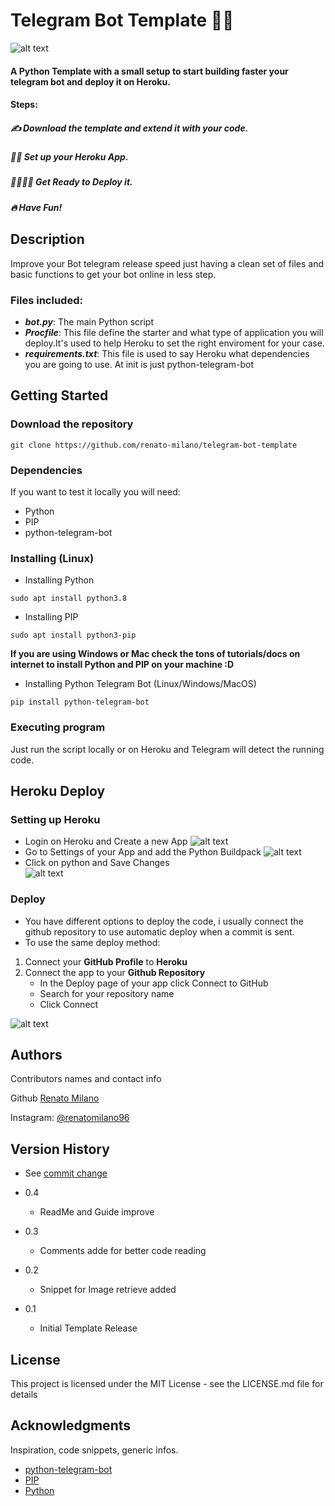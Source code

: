 # Telegram Bot Template 👨‍💻 
![alt text](https://miro.medium.com/max/1400/1*rK34spWM1alCH4Si5vEKjw.png)
#### A Python Template with a small setup to start building faster your telegram bot and deploy it on Heroku.

#### Steps:

##### ✍️ Download the template and extend it with your code.
##### 👨‍💻 Set up your Heroku App.
##### 🚀👨🏻‍🚀 Get Ready to Deploy it.
##### 🔥 Have Fun!

## Description

Improve your Bot telegram release speed just having a clean set of files and basic functions to get your bot online in less step.

### Files included:

* **_bot.py_**:
The main Python script
* **_Procfile_**:
This file define the starter and what type of application you will deploy.It's used to help Heroku to set the right enviroment for your case.
* **_requirements.txt_**:
This file is used to say Heroku what dependencies you are going to use. At init is just python-telegram-bot

## Getting Started

### Download the repository
```
git clone https://github.com/renato-milano/telegram-bot-template
```
### Dependencies
If you want to test it locally you will need:

* Python
* PIP
* python-telegram-bot

### Installing (Linux)

* Installing Python
```
sudo apt install python3.8
```
* Installing PIP
```
sudo apt install python3-pip
```
**If you are using Windows or Mac check the tons of tutorials/docs on internet to install Python and PIP on your machine :D**

* Installing Python Telegram Bot (Linux/Windows/MacOS)
```
pip install python-telegram-bot
```
### Executing program

Just run the script locally or on Heroku and Telegram will detect the running code.   

## Heroku Deploy
### Setting up Heroku 

* Login on Heroku and Create a new App
![alt text](https://i.ibb.co/FB7rYJj/Schermata-da-2021-10-10-15-49-28.png)
* Go to Settings of your App and add the Python Buildpack
![alt text](https://i.ibb.co/hg5srd4/Schermata-da-2021-10-10-15-51-13.png)
* Click on python and Save Changes  
![alt text](https://i.ibb.co/yW1fGQ6/Schermata-da-2021-10-10-15-51-01.png)
### Deploy 
* You have different options to deploy the code, i usually connect the github repository to use automatic deploy when a commit is sent. 
* To use the same deploy method:
1. Connect your **GitHub Profile** to **Heroku**
2. Connect the app to your **__Github Repository__**
   - In the Deploy page of your app click Connect to GitHub
   - Search for your repository name
   - Click Connect
   
![alt text](https://i.ibb.co/JQ0F7Sv/Schermata-da-2021-10-10-15-50-27.png)

## Authors

Contributors names and contact info

Github [Renato Milano](https://github.com/renato-milano) 

Instagram: [@renatomilano96](https://www.instagram.com/renatomilano96/)

## Version History
* See [commit change](https://github.com/renato-milano/telegram-bot-template/commits/main)

* 0.4
    * ReadMe and Guide improve
* 0.3
    * Comments adde for better code reading
* 0.2
    * Snippet for Image retrieve added
* 0.1
    * Initial Template Release

## License

This project is licensed under the MIT License - see the LICENSE.md file for details

## Acknowledgments

Inspiration, code snippets, generic infos.
* [python-telegram-bot](https://pypi.org/project/python-telegram-bot/)
* [PIP](https://pypi.org/)
* [Python](https://www.python.org/)
